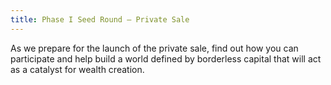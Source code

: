 ```yaml
---
title: Phase I Seed Round – Private Sale
---
```


As we prepare for the launch of the private sale, find out how you can participate and help build a world defined by borderless capital that will act as a catalyst for wealth creation.

